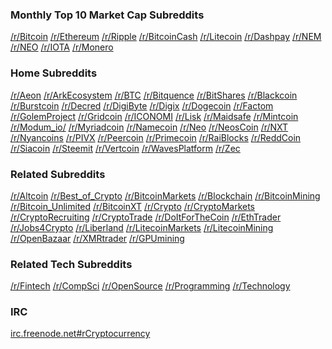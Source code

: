 

<h3>Monthly Top 10 Market Cap Subreddits</h3>

<p><a href="https://www.reddit.com/r/Bitcoin">/r/Bitcoin</a> <a href="https://www.reddit.com/r/Ethereum">/r/Ethereum</a> <a href="https://www.reddit.com/r/Ripple">/r/Ripple</a> <a href="https://www.reddit.com/r/BitcoinCash">/r/BitcoinCash</a> <a href="https://www.reddit.com/r/Litecoin">/r/Litecoin</a> <a href="https://www.reddit.com/r/Dashpay">/r/Dashpay</a> <a href="https://www.reddit.com/r/NEM">/r/NEM</a> <a href="https://www.reddit.com/r/NEO">/r/NEO</a> <a href="https://www.reddit.com/r/IOTA">/r/IOTA</a> <a href="https://www.reddit.com/r/Monero">/r/Monero</a></p>

<h3>Home Subreddits</h3>

<p><a href="https://www.reddit.com/r/Aeon">/r/Aeon</a>
 <a href="https://www.reddit.com/r/ArkEcosystem">/r/ArkEcosystem</a>
 <a href="https://www.reddit.com/r/BTC">/r/BTC</a>
 <a href="https://www.reddit.com/r/Bitquence">/r/Bitquence</a>
 <a href="https://www.reddit.com/r/BitShares">/r/BitShares</a>
 <a href="https://www.reddit.com/r/Blackcoin">/r/Blackcoin</a>
 <a href="https://www.reddit.com/r/Burstcoin">/r/Burstcoin</a>
 <a href="https://www.reddit.com/r/Decred">/r/Decred</a> 
 <a href="https://www.reddit.com/r/DigiByte">/r/DigiByte</a>
 <a href="https://www.reddit.com/r/Digix">/r/Digix</a>
 <a href="https://www.reddit.com/r/Dogecoin">/r/Dogecoin</a>
 <a href="https://www.reddit.com/r/Factom">/r/Factom</a>
 <a href="https://www.reddit.com/r/GolemProject">/r/GolemProject</a>
 <a href="https://www.reddit.com/r/Gridcoin">/r/Gridcoin</a>
 <a href="https://www.reddit.com/r/ICONOMI">/r/ICONOMI</a>
 <a href="https://www.reddit.com/r/Lisk">/r/Lisk</a> 
 <a href="https://www.reddit.com/r/Maidsafe">/r/Maidsafe</a> 
 <a href="https://www.reddit.com/r/Mintcoin">/r/Mintcoin</a>
 <a href="https://www.reddit.com/r/Modum_io/">/r/Modum_io/</a>
 <a href="https://www.reddit.com/r/Myriadcoin">/r/Myriadcoin</a>
 <a href="https://www.reddit.com/r/Namecoin">/r/Namecoin</a>
 <a href="https://www.reddit.com/r/Neo">/r/Neo</a>
 <a href="https://www.reddit.com/r/NeosCoin">/r/NeosCoin</a>
 <a href="https://www.reddit.com/r/NXT">/r/NXT</a>
 <a href="https://www.reddit.com/r/Nyancoins">/r/Nyancoins</a>
 <a href="https://www.reddit.com/r/PIVX">/r/PIVX</a>
 <a href="https://www.reddit.com/r/Peercoin">/r/Peercoin</a>
 <a href="https://www.reddit.com/r/Primecoin">/r/Primecoin</a>
 <a href="https://www.reddit.com/r/RaiBlocks">/r/RaiBlocks</a> 
 <a href="https://www.reddit.com/r/ReddCoin">/r/ReddCoin</a>
 <a href="https://www.reddit.com/r/Siacoin">/r/Siacoin</a>
 <a href="https://www.reddit.com/r/Steemit">/r/Steemit</a>
 <a href="https://www.reddit.com/r/Vertcoin">/r/Vertcoin</a>
 <a href="https://www.reddit.com/r/WavesPlatform">/r/WavesPlatform</a>
 <a href="https://www.reddit.com/r/Zec">/r/Zec</a></p>

<h3>Related Subreddits</h3>

<p><a href="https://www.reddit.com/r/Altcoin">/r/Altcoin</a> 
 <a href="https://www.reddit.com/r/Best_of_Crypto">/r/Best_of_Crypto</a>
 <a href="https://www.reddit.com/r/BitcoinMarkets">/r/BitcoinMarkets</a>
 <a href="https://www.reddit.com/r/Blockchain">/r/Blockchain</a> 
 <a href="https://www.reddit.com/r/BitcoinMining">/r/BitcoinMining</a> 
 <a href="https://www.reddit.com/r/Bitcoin_Unlimited">/r/Bitcoin_Unlimited</a> 
 <a href="https://www.reddit.com/r/BitcoinXT">/r/BitcoinXT</a>
 <a href="https://www.reddit.com/r/Crypto">/r/Crypto</a>
 <a href="https://www.reddit.com/r/CryptoMarkets">/r/CryptoMarkets</a> 
 <a href="https://www.reddit.com/r/CryptoRecruiting">/r/CryptoRecruiting</a>
 <a href="https://www.reddit.com/r/CryptoTrade">/r/CryptoTrade</a>
 <a href="https://www.reddit.com/r/DoItForTheCoin">/r/DoItForTheCoin</a>
 <a href="https://www.reddit.com/r/EthTrader">/r/EthTrader</a>
 <a href="https://www.reddit.com/r/Jobs4Crypto">/r/Jobs4Crypto</a>
 <a href="https://www.reddit.com/r/Liberland">/r/Liberland</a> 
 <a href="https://www.reddit.com/r/LitecoinMarkets">/r/LitecoinMarkets</a>
 <a href="https://www.reddit.com/r/LitecoinMining">/r/LitecoinMining</a> 
 <a href="https://www.reddit.com/r/OpenBazaar">/r/OpenBazaar</a> 
 <a href="https://www.reddit.com/r/XMRtrader">/r/XMRtrader</a>
 <a href="https://www.reddit.com/r/GPUmining">/r/GPUmining</a> </p>

<h3>Related Tech Subreddits</h3>

<p><a href="https://www.reddit.com/r/Fintech">/r/Fintech</a>
<a href="https://www.reddit.com/r/CompSci">/r/CompSci</a>
<a href="https://www.reddit.com/r/OpenSource">/r/OpenSource</a> 
<a href="https://www.reddit.com/r/Programming">/r/Programming</a> 
<a href="https://www.reddit.com/r/Technology">/r/Technology</a></p>

<h3>IRC</h3>

<p><a href="https://kiwiirc.com/nextclient/#irc://irc.freenode.net/#rcryptocurrency">irc.freenode.net#rCryptocurrency</a></p>
